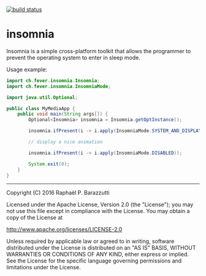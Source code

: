 [![build status](https://secure.travis-ci.org/fever-ch/insomnia.svg?branch=master)](http://travis-ci.org/rbarazzutti/insomnia)

# insomnia
Insomnia is a simple cross-platform toolkit that allows the programmer to prevent the operating system to enter in sleep mode.

Usage example:

```java
import ch.fever.insomnia.Insomnia;
import ch.fever.insomnia.InsomniaMode;

import java.util.Optional;

public class MyMediaApp {
    public void main(String args[]) {
        Optional<Insomnia> insomnia = Insomnia.getOptInstance();

        insomnia.ifPresent(i -> i.apply(InsomniaMode.SYSTEM_AND_DISPLAY_UP));

        // display a nice animation

        insomnia.ifPresent(i -> i.apply(InsomniaMode.DISABLED));

        System.exit(0);
    }
}

```

---

Copyright (C) 2016 Raphaël P. Barazzutti

Licensed under the Apache License, Version 2.0 (the "License");
you may not use this file except in compliance with the License.
You may obtain a copy of the License at

http://www.apache.org/licenses/LICENSE-2.0

Unless required by applicable law or agreed to in writing, software
distributed under the License is distributed on an "AS IS" BASIS,
WITHOUT WARRANTIES OR CONDITIONS OF ANY KIND, either express or implied.
See the License for the specific language governing permissions and
limitations under the License.
